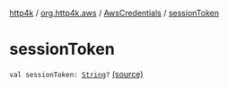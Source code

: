 [http4k](../../index.md) / [org.http4k.aws](../index.md) / [AwsCredentials](index.md) / [sessionToken](./session-token.md)

# sessionToken

`val sessionToken: `[`String`](https://kotlinlang.org/api/latest/jvm/stdlib/kotlin/-string/index.html)`?` [(source)](https://github.com/http4k/http4k/blob/master/http4k-aws/src/main/kotlin/org/http4k/aws/AwsCredentials.kt#L3)